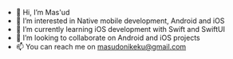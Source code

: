 - 👋 Hi, I’m Mas'ud
- 👀 I’m interested in Native mobile development, Android and iOS
- 🌱 I’m currently learning iOS development with Swift and SwiftUI
- 💞️ I’m looking to collaborate on Android and iOS projects
- 📫 You can reach me on masudonikeku@gmail.com

<!---
dev-onimoe/dev-onimoe is a ✨ special ✨ repository because its `README.md` (this file) appears on your GitHub profile.
You can click the Preview link to take a look at your changes.
--->
